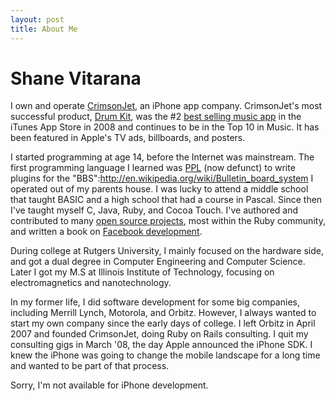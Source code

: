 ```yaml
--- 
layout: post
title: About Me
---
```


Shane Vitarana
==============

I own and operate [CrimsonJet](http://crimsonjet.com), an iPhone app company.  CrimsonJet's most successful product, [Drum Kit](http://www.getdrumkit), was the #2 [best selling music app](http://www.mobilecrunch.com/2008/12/02/apple-announces-top-10-iphone-app-downloads-of-2008/) in the iTunes App Store in 2008 and continues to be in the Top 10 in Music.  It has been featured in Apple's TV ads, billboards, and posters.

I started programming at age 14, before the Internet was mainstream.  The first programming language I learned was [PPL](http://99-bottles-of-beer.net/language-ppl-562.html) \(now defunct\) to write plugins for the "BBS":http://en.wikipedia.org/wiki/Bulletin_board_system I operated out of my parents house.  I was lucky to attend a middle school that taught BASIC and a high school that had a course in Pascal.  Since then I've taught myself C, Java, Ruby, and Cocoa Touch.  I've authored and contributed to many [open source projects](http://github.com/shanev), most within the Ruby community, and written a book on [Facebook development](http://peepcode.com/products/rails-on-facebook).

During college at Rutgers University, I mainly focused on the hardware side, and got a dual degree in Computer Engineering and Computer Science.  Later I got my M.S at Illinois Institute of Technology, focusing on electromagnetics and nanotechnology.

In my former life, I did software development for some big companies, including Merrill Lynch, Motorola, and Orbitz.  However, I always wanted to start my own company since the early days of college.  I left Orbitz in April 2007 and founded CrimsonJet, doing Ruby on Rails consulting.  I quit my consulting gigs in March '08, the day Apple announced the iPhone SDK.  I knew the iPhone was going to change the mobile landscape for a long time and wanted to be part of that process.

Sorry, I'm not available for iPhone development.
